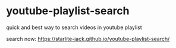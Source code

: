 # youtube-playlist-search
quick and best way to search videos in youtube playlist

search now: https://starlite-jack.github.io/youtube-playlist-search/
